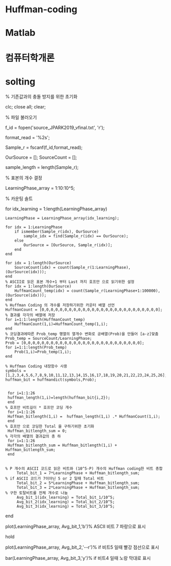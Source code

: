 # Huffman-coding
# Matlab
# 컴퓨터학개론
# solting


% 기존값과의 충돌 방지를 위한 초기화

clc; close all; clear; 

% 파일 불러오기

f_id = fopen('source_JPARK2019_vfinal.txt', 'r');

format_read = '%2s';

Sample_r = fscanf(f_id,format_read);

OurSource = [];
SourceCount = [];

sample_length = length(Sample_r);

% 표본의 개수 결정


LearningPhase_array = 1:10:10^5;



% 카운팅 솔트

for idx_learning = 1:length(LearningPhase_array)

    LearningPhase = LearningPhase_array(idx_learning);
    
    for idx = 1:LearningPhase
        if ismember(Sample_r(idx), OurSource)
            sample_idx = find(Sample_r(idx) == OurSource);
        else
            OurSource = [OurSource, Sample_r(idx)];
        end
    end
    
    for idx = 1:length(OurSource)
        SourceCount(idx) = count(Sample_r(1:LearningPhase), (OurSource(idx)));
    end
    % ASCII로 읽은 표본 개수+1 부터 Last 까지 호프만 으로 읽기위한 설정
    for idx = 1:length(OurSource)
        HuffmanCount_temp(idx) = count(Sample_r(LearningPhase+1:100000), (OurSource(idx)));
    end
    % Huffman Coding 의 개수를 저장하기위한 카운터 배열 선언
    HuffmanCount = [0,0,0,0,0,0,0,0,0,0,0,0,0,0,0,0,0,0,0,0,0,0,0,0,0,0];
    % 결과를 각각의 배열에 저장
    for i=1:1:length(HuffmanCount_temp)
        HuffmanCount(1,i)=HuffmanCount_temp(1,i);
    end
    % 코딩결과에따른 Prob_temp 행열의 열개수 변화로 공배열(Prob)을 만들어 [a-z]맞춤
    Prob_temp = SourceCount/LearningPhase;
    Prob = [0,0,0,0,0,0,0,0,0,0,0,0,0,0,0,0,0,0,0,0,0,0,0,0,0,0];
    for i=1:1:length(Prob_temp)
        Prob(1,i)=Prob_temp(1,i);
    end
    
    % Huffman Coding 내장함수 사용
    symbols = [1,2,3,4,5,6,7,8,9,10,11,12,13,14,15,16,17,18,19,20,21,22,23,24,25,26];
    huffman_bit = huffmandict(symbols,Prob);
    

     for i=1:1:26
  	 huffman_length(1,i)=length(huffman_bit{i,2});
     end
    % 호프만 비트길이 * 호프만 코딩 개수
     for i=1:1:26
     Huffman_bitlength(1,i) =  huffman_length(1,i) .* HuffmanCount(1,i);
     end
    % 호프만 으로 코딩한 Total 을 구하기위한 초기화
     Huffman_bitlength_sum = 0;
    % 각각의 배열의 결과값의 총 하
     for i=1:1:26
     Huffman_bitlength_sum = Huffman_bitlength(1,i) + Huffman_bitlength_sum;
     end
     
    
    % P 개수의 ASCII 코드로 읽은 비트와 (10^5-P) 개수의 Huffman coding한 비트 총합 
         Total_bit_1 = 7*LearningPhase + Huffman_bitlength_sum;
    % if ASCII 코드가 7이아닌 5 or 2 일때 Total 비트
         Total_bit_2 = 5*LearningPhase + Huffman_bitlength_sum;
         Total_bit_3 = 2*LearningPhase + Huffman_bitlength_sum;
    % 구한 토탈비트를 전체 개수로 나눔
         Avg_bit_1(idx_learning) = Total_bit_1/10^5;
         Avg_bit_2(idx_learning) = Total_bit_2/10^5;
         Avg_bit_3(idx_learning) = Total_bit_3/10^5;
    
end


 plot(LearningPhase_array, Avg_bit_1,'b')% ASCII 비트 7 파랑으로 표시
 
 hold
 
 plot(LearningPhase_array, Avg_bit_2,'--r')% if 비트5 일때 빨강 점선으로 표시
 
 bar(LearningPhase_array, Avg_bit_3,'y')% if 비트4 일때 노랑 막대로 표시
 
